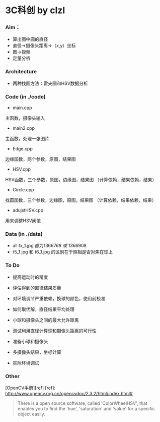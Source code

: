 3C科创 by clzl
===============
### Aim：

* 算出图中圆的直径
* 直径->摄像头距离->（x,y）坐标
* 图->视频
* 定量分析

### Architecture

* 两种找圆方法：霍夫圆和HSV数据分析

### Code (in ./code)

* main.cpp

主函数，摄像头输入

* main2.cpp

主函数，处理一张图片

* Edge.cpp

边缘函数，两个参数，原图，结果图

* HSV.cpp

HSV函数，三个参数，原图，边缘图，结果图 （计算依赖，结果依赖，结果）

* Circle.cpp

找圆函数，三个参数，边缘图，原图，结果图 （计算依赖，结果依赖，结果）

* adujstHSV.cpp

用来调整HSV阀值

### Data (in ./data)
* all tx_1.jpg 都为1366*768 或 1366*908
* t5_1.jpg 和 t6_1.jpg 的区别在于照相是否对焦在球上

### To Do
* 提高运动时的精度

* 评估得到的直径结果质量

* 对环境调节严重依赖，换球的颜色，使用前校准

* 如何取优解，直径结果平均处理

* 小球和摄像头之间的最大允许距离

* 测试利用直径计算球和摄像头距离的可行性

* 准备小球和摄像头

* 多摄像头结果，坐标计算

* 实际环境调试

### Other
[OpenCV手册][ref]
[ref]: http://www.opencv.org.cn/opencvdoc/2.3.2/html/index.html#

> There is a open source software, called 'ColorWheelHSV', that enables you to find the 'hue', 'saturation' and 'value' for a specific object easily.
